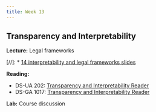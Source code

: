 ```yaml
---
title: Week 13
---
```


## Transparency and Interpretability

**Lecture:** Legal frameworks

[//]: * [14 interpretability and legal frameworks slides](../../../assets/14_InterpretabilityLegal.pdf)

**Reading:**

* DS-UA 202: [Transparency and Interpretability Reader](../../../assets/transparency_reader_ua202_2022.pdf)
* DS-GA 1017: [Transparency and Interpretability Reader](../../../assets/transparency_reader.pdf)

**Lab:** Course discussion
